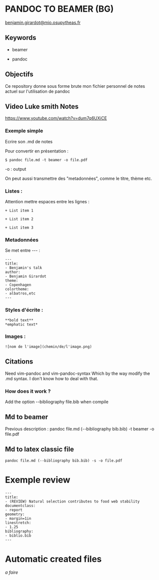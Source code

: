 # PANDOC TO BEAMER (BG) 

benjamin.girardot@mio.osupytheas.fr 

## Keywords 

+ beamer 

+ pandoc 

## Objectifs 

Ce repository donne sous forme brute mon fichier personnel de notes actuel sur l'utilisation de pandoc 

## Video Luke smith Notes 

https://www.youtube.com/watch?v=dum7q6UXiCE

### Exemple simple 

Ecrire son .md de notes 

Pour convertir en présentation : 

	$ pandoc file.md -t beamer -o file.pdf 

-o : output 

On peut aussi transmettre des "metadonnées", comme le titre, thème etc. 

### Listes : 

Attention mettre espaces entre les lignes : 

	+ List item 1  

	+ List item 2 

	+ List item 3 

### Metadonnées

Se met entre --- : 

	--- 
	title:
	- Benjamin's talk 
	author: 
	- Benjamin Girardot
	theme: 
	- Copenhagen
	colortheme: 
	- albatros,etc
	--- 

### Styles d'écrite : 


	**bold text** 
	*emphatic text* 



### Images : 

	![nom de l'image](chemin/de/l'image.png)



## Citations 

Need vim-pandoc and vim-pandoc-syntax 
Which by the way modify the .md syntax. I don't know how to deal with that. 

### How does it work ? 

Add the option --bibliography file.bib when compile 


## Md to beamer 

Previous description : pandoc file.md (--bibliography bib.bib) -t beamer -o file.pdf 

## Md to latex classic file 

	pandoc file.md (--bibliography bib.bib) -s -o file.pdf 

# Exemple review 

	---
	title:
	- (REVIEW) Natural selection contributes to food web stability
	documentclass:
	- report
	geometry:
	- margin=1in
	linestretch:
	- 1.25
	bibliography:
	- biblio.bib
	---


# Automatic created files 

*a faire*
